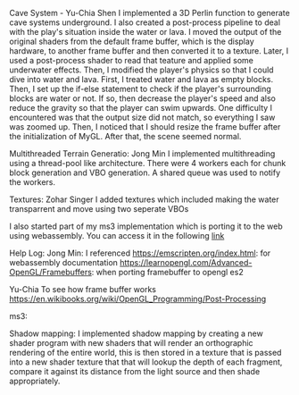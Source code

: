 Cave System - Yu-Chia Shen
I implemented a 3D Perlin function to generate cave systems underground. I also created a post-process pipeline to deal with the play's situation inside the water or lava. I moved the output of the original shaders from the default frame buffer, which is the display hardware, to another frame buffer and then converted it to a texture. Later, I used a post-process shader to read that teature and applied some underwater effects. Then, I modified the player's physics so that I could dive into water and lava. First, I treated water and lava as empty blocks. Then, I set up the if-else statement to check if the player's surrounding blocks are water or not. If so, then decrease the player's speed and also reduce the gravity so that the player can swim upwards.
One difficulty I encountered was that the output size did not match, so everything I saw was zoomed up. Then, I noticed that I should resize the frame buffer after the initialization of MyGL. After that, the scene seemed normal. 

Multithreaded Terrain Generatio: Jong Min
I implemented multithreading using a thread-pool like architecture.
There were 4 workers each for chunk block generation and VBO generation.
A shared queue was used to notify the workers.

Textures: Zohar Singer
I added textures which included making the water transparrent and move using two seperate VBOs

I also started part of my ms3 implementation which is porting it to the web using
webassembly. You can access it in the following [link](https://mystifying-swirles-c918bc.netlify.app/)

Help Log:
Jong Min: I referenced
https://emscripten.org/index.html: for webassembly documentation
https://learnopengl.com/Advanced-OpenGL/Framebuffers: when porting framebuffer to opengl es2

Yu-Chia
To see how frame buffer works
https://en.wikibooks.org/wiki/OpenGL_Programming/Post-Processing


ms3:

Shadow mapping:
I implemented shadow mapping by creating a new shader program with new shaders that will render an orthographic rendering of the entire world, this is then stored in a texture that is passed into a new shader texture that that will lookup the depth of each fragment, compare it against its distance from the light source and then shade appropriately.